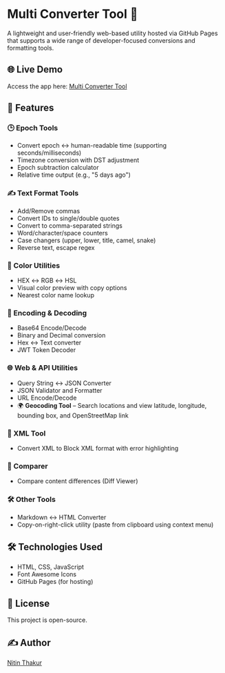 # Multi Converter Tool 🔧

A lightweight and user-friendly web-based utility hosted via GitHub Pages that supports a wide range of developer-focused conversions and formatting tools.

## 🌐 Live Demo
Access the app here: [Multi Converter Tool](https://nit-tha.github.io/ConvertorApp/)

## 📂 Features

### 🕒 Epoch Tools
- Convert epoch ↔ human-readable time (supporting seconds/milliseconds)
- Timezone conversion with DST adjustment
- Epoch subtraction calculator
- Relative time output (e.g., "5 days ago")

### ✍️ Text Format Tools
- Add/Remove commas
- Convert IDs to single/double quotes
- Convert to comma-separated strings
- Word/character/space counters
- Case changers (upper, lower, title, camel, snake)
- Reverse text, escape regex

### 🎨 Color Utilities
- HEX ↔ RGB ↔ HSL
- Visual color preview with copy options
- Nearest color name lookup

### 🔐 Encoding & Decoding
- Base64 Encode/Decode
- Binary and Decimal conversion
- Hex ↔ Text converter
- JWT Token Decoder

### 🌐 Web & API Utilities
- Query String ↔ JSON Converter
- JSON Validator and Formatter
- URL Encode/Decode
- 🌍 **Geocoding Tool** – Search locations and view latitude, longitude, bounding box, and OpenStreetMap link

### 🧩 XML Tool
- Convert XML to Block XML format with error highlighting

### 🧪 Comparer
- Compare content differences (Diff Viewer)

### 🛠️ Other Tools
- Markdown ↔ HTML Converter
- Copy-on-right-click utility (paste from clipboard using context menu)

## 🛠️ Technologies Used
- HTML, CSS, JavaScript
- Font Awesome Icons
- GitHub Pages (for hosting)

## 📄 License
This project is open-source.

## ✍️ Author
[Nitin Thakur](https://github.com/nit-tha)
